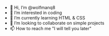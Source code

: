 - 👋 Hi, I’m @wolfmanq8
- 👀 I’m interested in coding
- 🌱 I’m currently learning HTML & CSS 
- 💞️ I’m looking to collaborate on simple projects
- 📫 How to reach me "I will tell you later"
